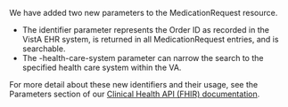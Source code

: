We have added two new parameters to the MedicationRequest resource.
 - The identifier parameter represents the Order ID as recorded in the VistA EHR system, is returned in all MedicationRequest entries, and is searchable.
 - The -health-care-system parameter can narrow the search to the specified health care system within the VA.

For more detail about these new identifiers and their usage, see the Parameters section of our [Clinical Health API (FHIR) documentation](https://developer.va.gov/explore/health/docs/clinical_health?version=current).
